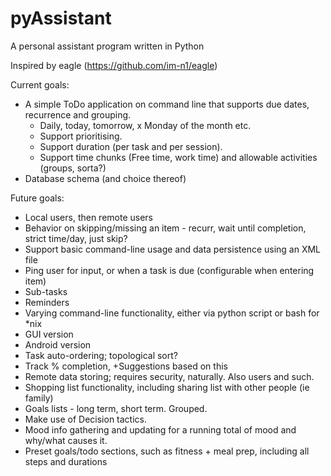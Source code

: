 # pyAssistant

A personal assistant program written in Python


Inspired by eagle (https://github.com/im-n1/eagle)

Current goals:
- A simple ToDo application on command line that supports due dates, recurrence and grouping.
	- Daily, today, tomorrow, x Monday of the month etc.
	- Support prioritising.
	- Support duration (per task and per session).
	- Support time chunks (Free time, work time) and allowable activities (groups, sorta?)
- Database schema (and choice thereof)
	
Future goals:
- Local users, then remote users
- Behavior on skipping/missing an item - recurr, wait until completion, strict time/day, just skip?
- Support basic command-line usage and data persistence using an XML file
- Ping user for input, or when a task is due (configurable when entering item)
- Sub-tasks
- Reminders
- Varying command-line functionality, either via python script or bash for *nix
- GUI version
- Android version
- Task auto-ordering; topological sort?
- Track % completion, +Suggestions based on this
- Remote data storing; requires security, naturally. Also users and such.
- Shopping list functionality, including sharing list with other people (ie family)
- Goals lists - long term, short term. Grouped.
- Make use of Decision tactics.
- Mood info gathering and updating for a running total of mood and why/what causes it.
- Preset goals/todo sections, such as fitness + meal prep, including all steps and durations
